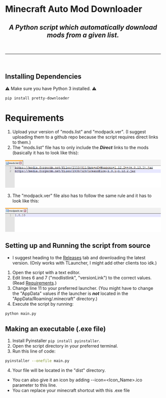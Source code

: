 # Minecraft Auto Mod Downloader
### <h2 align="center"> <i> <b> A Python script which automatically download mods from a given list. </b> </i> </h2>

<br>
<hr>
<br>

## Installing Dependencies 
⚠ Make sure you have Python 3 installed. ⚠

```bash
pip install pretty-downloader
```

# Requirements
1. Upload your version of "mods.list" and "modpack.ver". (I suggest uploading them to a github repo because the script requires direct links to them.)
2. The "mods.list" file has to only include the ***Direct*** links to the mods (basically it has to look like this):

![mods.list](https://github.com/Rayrsn/Minecraft-Auto-Mod-Downloader/raw/main/images/mods.list.png?raw=true)

3. The "modpack.ver" file also has to follow the same rule and it has to look like this:

![modpack.ver](https://github.com/Rayrsn/Minecraft-Auto-Mod-Downloader/raw/main/images/modpack.ver.png?raw=true)


## Setting up and Running the script from source
* I suggest heading to the [Releases](https://github.com/Rayrsn/Minecraft-Auto-Mod-Downloader/releases/latest) tab and downloading the latest version. (Only works with TLauncher, I might add other clients too idk.)

1. Open the script with a text editor.
2. Edit lines 6 and 7 ("modlistlink", "versionLink") to the correct values. (Read [Requirements](https://github.com/Rayrsn/Minecraft-Auto-Mod-Downloader/blob/main/README.md#requirements).)
3. Change line 11 to your preferred launcher. (You might have to change the "AppData" values if the launcher is ***not*** located in the "AppData/Roaming/.minecraft" directory.)
4. Execute the script by running:
```bash
python main.py
```

## Making an executable (.exe file)
1. Install Pyinstaller `pip install pyinstaller`.
2. Open the script directory in your preferred terminal.
3. Run this line of code:
```bash
pyinstaller --onefile main.py
```
4. Your file will be located in the "dist" directory.
* You can also give it an icon by adding --icon=<Icon_Name>.ico parameter to this line.
* You can replace your minecraft shortcut with this .exe file
